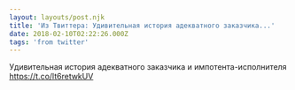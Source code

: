 ```yaml
---
layout: layouts/post.njk
title: 'Из Твиттера: Удивительная история адекватного заказчика...'
date: 2018-02-10T02:22:26.000Z
tags: 'from twitter'
---
```



Удивительная история адекватного заказчика и импотента-исполнителя  https://t.co/lt6retwkUV
